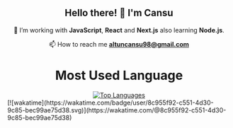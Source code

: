 <h2 align="center">Hello there! 🚀 I'm Cansu</h1>
<div align="center">

 🌱 I’m working with **JavaScript**, **React** and **Next.js** also learning **Node.js**.

 📫 How to reach me **altuncansu98@gmail.com**
<br>
<h1>Most Used Language</h1> 
<a href="https://github.com/Cansualtun" align="left"><img src="https://github-readme-stats.vercel.app/api/top-langs/?username=Cansualtun&langs_count=10&title_color=0891b2&text_color=14b8a6&icon_color=0891b2&bg_color=0f172a&hide_border=true&locale=en&custom_title=Top%20%Languages" alt="Top Languages" /></a>
</div>
[![wakatime](https://wakatime.com/badge/user/8c955f92-c551-4d30-9c85-bec99ae75d38.svg)](https://wakatime.com/@8c955f92-c551-4d30-9c85-bec99ae75d38)

